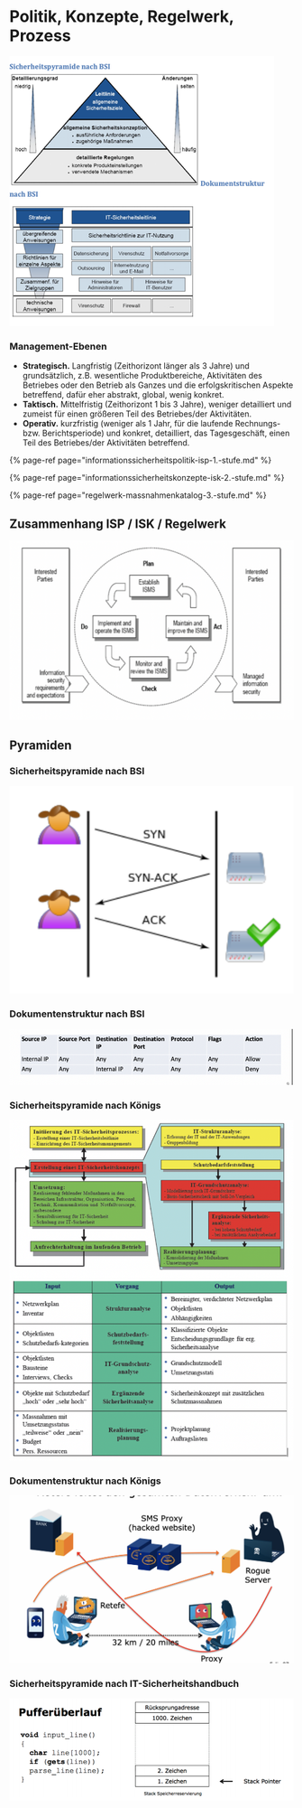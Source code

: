 # Politik, Konzepte, Regelwerk, Prozess

![](../../.gitbook/assets/image%20%2815%29.png)

### Management-Ebenen

* **Strategisch.**  Langfristig \(Zeithorizont länger als 3 Jahre\) und grundsätzlich, z.B. wesentliche Produktbereiche, Aktivitäten des Betriebes oder den Betrieb als Ganzes und die erfolgskritischen Aspekte betreffend, dafür eher abstrakt, global, wenig konkret.
* **Taktisch.**  Mittelfristig \(Zeithorizont 1 bis 3 Jahre\), weniger detailliert und zumeist für einen größeren Teil des Betriebes/der Aktivitäten.
* **Operativ.**  kurzfristig \(weniger als 1 Jahr, für die laufende Rechnungs- bzw. Berichtsperiode\) und konkret, detailliert, das Tagesgeschäft, einen Teil des Betriebes/der Aktivitäten betreffend.

{% page-ref page="informationssicherheitspolitik-isp-1.-stufe.md" %}

{% page-ref page="informationssicherheitskonzepte-isk-2.-stufe.md" %}

{% page-ref page="regelwerk-massnahmenkatalog-3.-stufe.md" %}



## Zusammenhang ISP / ISK / Regelwerk

![](../../.gitbook/assets/image%20%2822%29.png)



## Pyramiden

### Sicherheitspyramide nach BSI

![](../../.gitbook/assets/image%20%2858%29.png)

### Dokumentenstruktur nach BSI

![](../../.gitbook/assets/image%20%2855%29.png)

### Sicherheitspyramide nach Königs

![](../../.gitbook/assets/image%20%287%29.png)

### Dokumentenstruktur nach Königs

![](../../.gitbook/assets/image%20%2843%29.png)

### Sicherheitspyramide nach IT-Sicherheitshandbuch

![](../../.gitbook/assets/image%20%2867%29.png)

